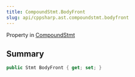 ```yaml
---
title: CompoundStmt.BodyFront
slug: api/cppsharp.ast.compoundstmt.bodyfront
---
```

Property in [CompoundStmt](/api/cppsharp/ast/compoundstmt)

## Summary



```csharp
public Stmt BodyFront { get; set; }
```

